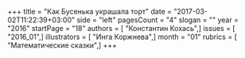 +++
title = "Как Бусенька украшала торт"
date = "2017-03-02T11:22:39+03:00"
side = "left"
pagesCount = "4"
slogan = ""
year = "2016"
startPage = "18"
authors = [ "Константин Кохась",]
issues = [ "2016_01",]
illustrators = [ "Инга Коржнева",]
month = "01"
rubrics = [ "Математические сказки",]
+++
